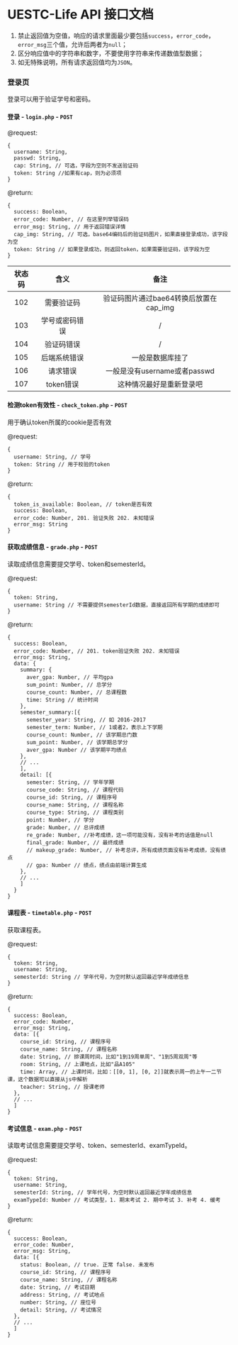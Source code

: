 # UESTC-Life API 接口文档

1. 禁止返回值为空值，响应的请求里面最少要包括`success`，`error_code`，`error_msg`三个值，允许后两者为`null`；
2. 区分响应值中的字符串和数字，不要使用字符串来传递数值型数据；
3. 如无特殊说明，所有请求返回值均为`JSON`。

### 登录页

登录可以用于验证学号和密码。

#### 登录 - `login.php` - `POST`  

@request:  
```jsonc
{
  username: String,
  passwd: String,
  cap: String, // 可选，字段为空则不发送验证码
  token: String //如果有cap，则为必须项
}
```

@return:  
```jsonc
{
  success: Boolean,
  error_code: Number, // 在这里列举错误码
  error_msg: String, // 用于返回错误详情
  cap_img: String, // 可选，base64编码后的验证码图片，如果直接登录成功，该字段为空
  token: String // 如果登录成功，则返回token，如果需要验证码，该字段为空
}
```

状态码|含义|备注
:---:|:---:|:---:
102|需要验证码|验证码图片通过bae64转换后放置在cap_img
103|学号或密码错误|/
104|验证码错误|/
105|后端系统错误|一般是数据库挂了
106|请求错误|一般是没有username或者passwd
107|token错误|这种情况最好是重新登录吧
#### 检测token有效性 - `check_token.php` - `POST`
用于确认token所属的cookie是否有效

@request:
```jsonc
{
  username: String, // 学号
  token: String // 用于校验的token
}
```

@return:
```jsonc
{
  token_is_available: Boolean, // token是否有效
  success: Boolean,
  error_code: Number, 201. 验证失败 202. 未知错误
  error_msg: String
}
```
#### 获取成绩信息 - `grade.php` - `POST`
读取成绩信息需要提交学号、token和semesterId。

@request:
```jsonc
{
  token: String,
  username: String // 不需要提供semesterId数据，直接返回所有学期的成绩即可
}
```

@return:
```jsonc
{
  success: Boolean,
  error_code: Number, // 201. token验证失败 202. 未知错误
  error_msg: String,
  data: {
    summary: {
      aver_gpa: Number, // 平均gpa
      sum_point: Number, // 总学分
      course_count: Number, // 总课程数
      time: String // 统计时间
    },
    semester_summary:[{
      semester_year: String, // 如 2016-2017
      semester_term: Number, // 1或者2，表示上下学期
      course_count: Number, // 该学期总门数
      sum_point: Number, // 该学期总学分
      aver_gpa: Number // 该学期平均绩点
    },
    // ...
    ],
    detail: [{
      semester: String, // 学年学期
      course_code: String, // 课程代码
      course_id: String, // 课程序号
      course_name: String, // 课程名称
      course_type: String, // 课程类别
      point: Number, // 学分
      grade: Number, // 总评成绩
      re_grade: Number, //补考成绩，这一项可能没有，没有补考的话值是null
      final_grade: Number, // 最终成绩
      // makeup_grade: Number, // 补考总评，所有成绩页面没有补考成绩，没有绩点
      // gpa: Number // 绩点，绩点由前端计算生成
    }, 
    // ...
    ]
  }
}
```

#### 课程表 - `timetable.php` - `POST`
获取课程表。

@request:
```jsonc
{
  token: String,
  username: String,
  semesterId: String // 学年代号，为空时默认返回最近学年成绩信息
}
```

@return:
```jsonc
{
  success: Boolean,
  error_code: Number,
  error_msg: String,
  data: [{
    course_id: String, // 课程序号
    course_name: String, // 课程名称
    date: String, // 排课周时间，比如"1到19周单周"、"1到5周双周"等
    room: String, // 上课地点，比如"品A105"
    time: Array, // 上课时间，比如：[[0, 1], [0, 2]]就表示周一的上午一二节课，这个数据可以直接从js中解析
    teacher: String, // 授课老师
  }, 
  // ...
  ]
}
```

#### 考试信息 - `exam.php` - `POST`
读取考试信息需要提交学号、token、semesterId、examTypeId。

@request:
```jsonc
{
  token: String,
  username: String,
  semesterId: String, // 学年代号，为空时默认返回最近学年成绩信息
  examTypeId: Number // 考试类型，1. 期末考试 2. 期中考试 3. 补考 4. 缓考
}
```
@return:
```jsonc
{
  success: Boolean,
  error_code: Number,
  error_msg: String,
  data: [{
    status: Boolean, // true. 正常 false. 未发布
    course_id: String, // 课程序号
    course_name: String, // 课程名称
    date: String, // 考试日期
    address: String, // 考试地点
    number: String, // 座位号
    detail: String, // 考试情况
  }, 
  // ...
  ]
}
```
